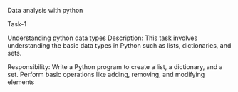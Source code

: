 Data analysis with python

Task-1

Understanding python data types
Description:
This task involves understanding the basic data types in Python such as lists, dictionaries, and sets.

Responsibility:
Write a Python program to create a list, a dictionary, and a set. Perform basic operations like adding, removing, and modifying elements
